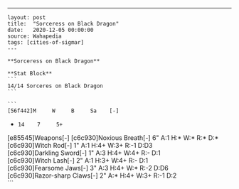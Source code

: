---
    layout: post
    title:  "Sorceress on Black Dragon"
    date:   2020-12-05 00:00:00
    source: Wahapedia
    tags: [cities-of-sigmar]
    ---
    
    **Sorceress on Black Dragon**
    
    **Stat Block**
    ```
    14/14 Sorceres on Black Dragon
    ```
    
    ```
    [56f442]M     W     B     Sa    [-]
*     14    7     5+    
[e85545]Weapons[-]
[c6c930]Noxious Breath[-]
6"     A:1    H:*    W:*    R:*    D:*   
[c6c930]Witch Rod[-]
1"     A:1    H:4+   W:3+   R:-1   D:D3  
[c6c930]Darkling Sword[-]
1"     A:3    H:4+   W:4+   R:-    D:1   
[c6c930]Witch Lash[-]
2"     A:1    H:3+   W:4+   R:-    D:1   
[c6c930]Fearsome Jaws[-]
3"     A:3    H:4+   W:*    R:-2   D:D6  
[c6c930]Razor-sharp Claws[-]
2"     A:*    H:4+   W:3+   R:-1   D:2   
    ```
    
    
    